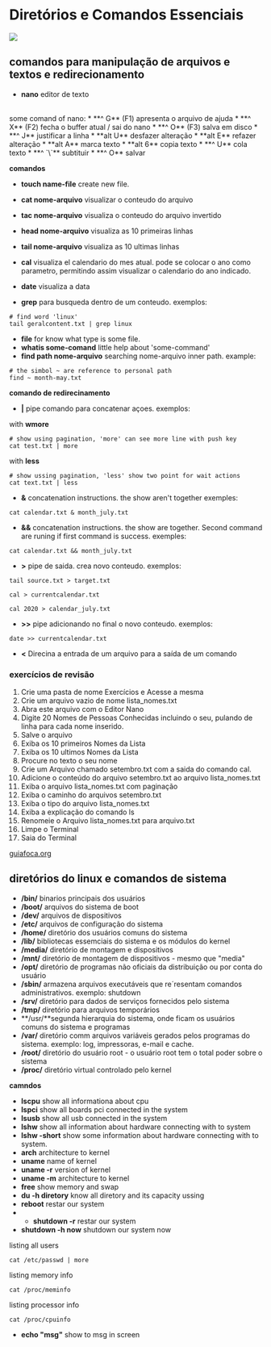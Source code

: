 # Diretórios e Comandos Essenciais
![](https://img.shields.io/badge/tutor-Bruno_de_Campos_Dias.-informational?style=flat&logoColor=white&color=cdcdcd)

## comandos para manipulação de arquivos e textos e redirecionamento

* **nano** editor de texto
<br/>
some comand of nano:
* **^ G** (F1) apresenta o arquivo de ajuda
* **^ X** (F2) fecha o buffer atual / sai do nano
* **^ O** (F3) salva em disco
* **^ J** justificar a linha
* **alt U** desfazer alteração
* **alt E** refazer alteração
* **alt A** marca texto
* **alt 6** copia texto
* **^ U** cola texto
* **^ `\`** subtituir
* **^ O** salvar

**comandos**

* **touch name-file** create new file.
* **cat nome-arquivo** visualizar o conteudo do arquivo
* **tac nome-arquivo** visualiza o conteudo do arquivo invertido
* **head nome-arquivo** visualiza as 10 primeiras linhas
* **tail nome-arquivo** visualiza as 10 ultimas linhas


* **cal** visualiza el calendario do mes atual. pode se colocar o ano como parametro, permitindo assim visualizar o calendario do ano indicado.
* **date** visualiza a data

* **grep** para busqueda dentro de um conteudo. exemplos:

```
# find word 'linux'
tail geralcontent.txt | grep linux
```

* **file** for know what type is some file.
* **whatis some-comand** little help about 'some-command' 
* **find path nome-arquivo** searching nome-arquivo inner path.  example:
```
# the simbol ~ are reference to personal path
find ~ month-may.txt
```

**comando de redirecinamento**

* **|** pipe comando para concatenar açoes. exemplos:

with **wmore**
```
# show using pagination, 'more' can see more line with push key
cat test.txt | more
```
with **less**
```
# show ussing pagination, 'less' show two point for wait actions
cat text.txt | less
```

* **&** concatenation instructions. the show aren't together exemples:

```
cat calendar.txt & month_july.txt
```
* **&&** concatenation instructions. the show are together. Second command are runing if first command is success. exemples:

```
cat calendar.txt && month_july.txt
```

* **>** pipe de saida. crea novo conteudo.
exemplos:
```
tail source.txt > target.txt
```
```
cal > currentcalendar.txt
```
```
cal 2020 > calendar_july.txt
```

* **>>** pipe adicionando no final o novo conteudo. exemplos:
```
date >> currentcalendar.txt
```
* **<** Direcina a entrada de um arquivo para a saída de um comando

### exercícios de revisão

1) Crie uma pasta de nome Exercícios e Acesse a mesma
2) Crie um arquivo vazio de nome lista_nomes.txt
3) Abra este arquivo com o Editor Nano
4) Digite 20 Nomes de Pessoas Conhecidas incluindo o seu, pulando de linha para cada nome inserido.
5) Salve o arquivo
6) Exiba os 10 primeiros Nomes da Lista
7) Exiba os 10 ultimos Nomes da Lista
8) Procure no texto o seu nome
9) Crie um Arquivo chamado setembro.txt com a saida do comando cal.
10) Adicione o conteúdo do arquivo setembro.txt ao arquivo lista_nomes.txt
11) Exiba o arquivo lista_nomes.txt com paginação
12) Exiba o caminho do arquivos setembro.txt
13) Exiba o tipo do arquivo lista_nomes.txt
14) Exiba a explicação do comando ls
15) Renomeie o Arquivo lista_nomes.txt para arquivo.txt
16) Limpe o Terminal
17) Saia do Terminal

[guiafoca.org](https://www.guiafoca.org/)


## diretórios do linux e comandos de sistema

* **/bin/** binarios principais dos usuários
* **/boot/** arquivos do sistema de boot
* **/dev/** arquivos de dispositivos
* **/etc/** arquivos de configuração do sistema
* **/home/** diretório dos usuários comuns do sistema
* **/lib/** bibliotecas essemciais do sistema e os módulos do kernel
* **/media/** diretório de montagem e dispositivos
* **/mnt/** diretório de montagem de dispositivos - mesmo que "media"
* **/opt/** diretório de programas não oficiais da distribuição ou por conta do usuário
* **/sbin/** armazena arquivos executáveis que re´resentam comandos administrativos. exemplo: shutdown
* **/srv/** diretório para dados de serviços fornecidos pelo sistema
* **/tmp/** diretório para arquivos temporários
* **/usr/**segunda hierarquia do sistema, onde ficam os usuários comuns do sistema e programas 
* **/var/** diretório comm arquivos variáveis gerados pelos programas do sistema. exemplo: log, impressoras, e-mail e cache.
* **/root/** diretório do usuário root - o usuário root tem o total poder sobre o sistema
* **/proc/** diretório virtual controlado pelo kernel

**camndos**

* **lscpu** show all informationa about cpu
* **lspci** show all boards pci connected in the system
* **lsusb** show all usb connected in the system
* **lshw** show all information about hardware connecting with to system
* **lshw -short** show some information about hardware connecting with to system.
* **arch** architecture to kernel
* **uname** name of kernel
* **uname -r** version of kernel
* **uname -m** architecture to kernel
* **free** show memory and swap
* **du -h diretory** know all diretory and its capacity ussing
* **reboot** restar our system
* * **shutdown -r** restar our system
* **shutdown -h now** shutdown our system now

listing all users
```
cat /etc/passwd | more
```
listing memory info
```
cat /proc/meminfo
```
listing processor info
```
cat /proc/cpuinfo
```

* **echo "msg"** show to msg in screen 
